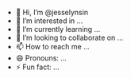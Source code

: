 - 👋 Hi, I’m @jesselynsin
- 👀 I’m interested in ...
- 🌱 I’m currently learning ...
- 💞️ I’m looking to collaborate on ...
- 📫 How to reach me ...
- 😄 Pronouns: ...
- ⚡ Fun fact: ...

<!---
jesselynsin/jesselynsin is a ✨ special ✨ repository because its `README.md` (this file) appears on your GitHub profile.
You can click the Preview link to take a look at your changes.
--->
